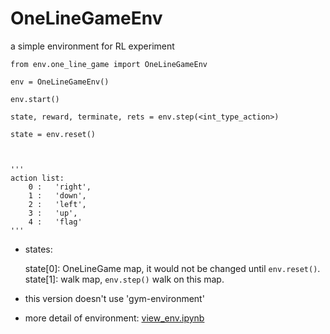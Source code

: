 # OneLineGameEnv
a simple environment for RL experiment
    
    
    from env.one_line_game import OneLineGameEnv

    env = OneLineGameEnv()

    env.start()

    state, reward, terminate, rets = env.step(<int_type_action>)

    state = env.reset()



    '''
    action list:
        0 :   'right',
        1 :   'down',
        2 :   'left',
        3 :   'up',
        4 :   'flag'
    '''

* states:
    
    state[0]: OneLineGame map, it would not be changed until `env.reset()`.
    state[1]: walk map, `env.step()` walk on this map.



* this version doesn't use 'gym-environment'

* more detail of environment: [view_env.ipynb](https://github.com/thisray/OneLineGameEnv/blob/master/view_env.ipynb)


